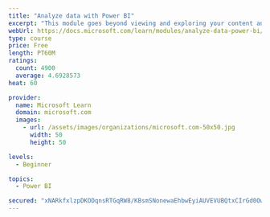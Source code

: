 ```yaml
---
title: "Analyze data with Power BI"
excerpt: "This module goes beyond viewing and exploring your content and explains how to interact with it by working with reports and dashboards to uncover and share new business insights."
webUrl: https://docs.microsoft.com/learn/modules/analyze-data-power-bi/
type: course
price: Free
length: PT60M
ratings:
  count: 4900
  average: 4.6928573
heat: 60

provider:
  name: Microsoft Learn
  domain: microsoft.com
  images:
    - url: /assets/images/organizations/microsoft.com-50x50.jpg
      width: 50
      height: 50

levels:
  - Beginner

topics:
  - Power BI

secured: "xNARkfxlzpDKODqnsRTGqRW8/KBsmSNonewaEhbwEyiAUVEVUBQtxCIrGd0OwnUck/BEO61Nq3vBY5ZoL6N950Fy5D0Dfjg6SYemL4Drv8KfLyleIVTPjQugOhcYD0pm2K0bQ3G+jxlyTw3WyECsummUv4dCcWCtzv7xPM3F0VYa81HMKhhLCFx7dhbXRQSrRtSsE81NEJMabMCpopEt4ov+ooB2crNFTJanFf46TmkcBrGl01fdCfUzoiIEZrHFBc5F4RuwIiKisTZxdV35+qmFgCwcQ5ZDUSuX2yQjmPC5BiAmFAYPpLi/DnR0goHex+gTy1gVGEwzSxSTskjKMslVxcXtG3iGcfBa3T8x6c1jLQAhI7F+wMzmD6QUgxHjSEPlF0NWL+FU7dmwq+LvzEjOV8m5a0D4vQEAyBxqKsw=;Ixy2QBcU5kbd9MSfVP0l6A=="
---
```



